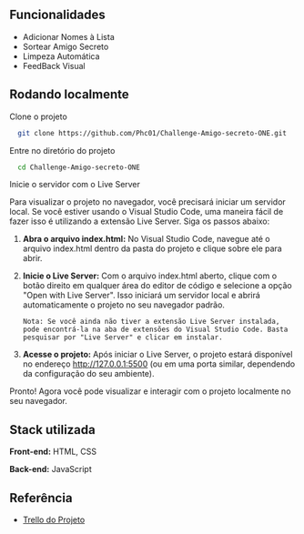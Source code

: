 
## Funcionalidades

- Adicionar Nomes à Lista
- Sortear Amigo Secreto
- Limpeza Automática
- FeedBack Visual


## Rodando localmente

Clone o projeto

```bash
  git clone https://github.com/Phc01/Challenge-Amigo-secreto-ONE.git
```

Entre no diretório do projeto

```bash
  cd Challenge-Amigo-secreto-ONE
```


Inicie o servidor com o Live Server

Para visualizar o projeto no navegador, você precisará iniciar um servidor local. Se você estiver usando o Visual Studio Code, uma maneira fácil de fazer isso é utilizando a extensão Live Server. Siga os passos abaixo:

1. <strong>Abra o arquivo index.html:</strong> No Visual Studio Code, navegue até o arquivo index.html dentro da pasta do projeto e clique sobre ele para abrir.

2. <strong>Inicie o Live Server:</strong> Com o arquivo index.html aberto, clique com o botão direito em qualquer área do editor de código e selecione a opção "Open with Live Server". Isso iniciará um servidor local e abrirá automaticamente o projeto no seu navegador padrão.

       Nota: Se você ainda não tiver a extensão Live Server instalada, pode encontrá-la na aba de extensões do Visual Studio Code. Basta pesquisar por "Live Server" e clicar em instalar.

3. <strong>Acesse o projeto:</strong> Após iniciar o Live Server, o projeto estará disponível no endereço http://127.0.0.1:5500 (ou em uma porta similar, dependendo da configuração do seu ambiente).

Pronto! Agora você pode visualizar e interagir com o projeto localmente no seu navegador.





## Stack utilizada

**Front-end:** HTML, CSS

**Back-end:** JavaScript



## Referência

 - [Trello do Projeto](https://trello.com/b/pKFrkRfb/trello-challenge-amigo-secreto-pt)
